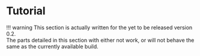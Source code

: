 # Tutorial

!!! warning
    This section is actually written for the yet to be released version 0.2.  
    The parts detailed in this section with either not work, or will not behave the same as the currently available build.